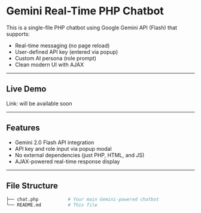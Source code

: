 # Gemini Real-Time PHP Chatbot

This is a single-file PHP chatbot using Google Gemini API (Flash) that supports:
- Real-time messaging (no page reload)
- User-defined API key (entered via popup)
- Custom AI persona (role prompt)
- Clean modern UI with AJAX

---

## Live Demo

Link: will be available soon

---

## Features

- Gemini 2.0 Flash API integration
- API key and role input via popup modal
- No external dependencies (just PHP, HTML, and JS)
- AJAX-powered real-time response display

---

## File Structure

```bash
├── chat.php           # Your main Gemini-powered chatbot
└── README.md          # This file

